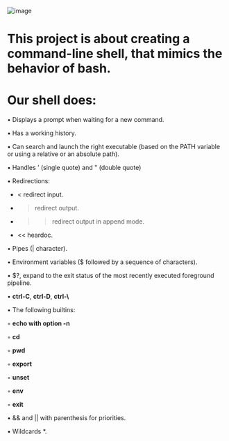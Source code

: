 ![image](https://github.com/user-attachments/assets/62d0b450-cca0-4a0b-b7e5-c975555ac3b7)


# This project is about creating a command-line shell, that mimics the behavior of bash.

# Our shell does:

• Displays a prompt when waiting for a new command.

• Has a working history.

• Can search and launch the right executable (based on the PATH variable or using a relative or an absolute path).

• Handles ’ (single quote) and  " (double quote)

• Redirections:

   - < redirect input.
   
   - > redirect output.
  
   - >> redirect output in append mode.

   - << heardoc.

• Pipes (| character).

• Environment variables ($ followed by a sequence of characters).

• $?, expand to the exit status of the most recently executed foreground pipeline.

• **ctrl-C**, **ctrl-D**,  **ctrl-\\**

• The following builtins:
 
  ◦ **echo with option -n**

  ◦ **cd**

  ◦ **pwd**

  ◦ **export**

  ◦ **unset**

  ◦ **env**

  ◦ **exit**

• && and || with parenthesis for priorities.

• Wildcards *.
